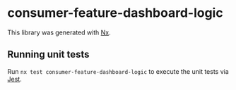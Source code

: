 # consumer-feature-dashboard-logic

This library was generated with [Nx](https://nx.dev).

## Running unit tests

Run `nx test consumer-feature-dashboard-logic` to execute the unit tests via [Jest](https://jestjs.io).
